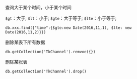 
查询大于某个时间，小于某个时间

`$gt`：大于;  `$lt`：小于;  `$gte`：大于等于;  `$lte`：小于等于;

``` 
db.xxx.find({"time":{$gte:new Date(2016,11,1), $lte: new Date(2016,11,2)}})
```

删除某表下所有数据

```
db.getCollection('TkChannel').remvoe({})
```

删除某张表

```
db.getCollection('TkChannel').drop()
```

